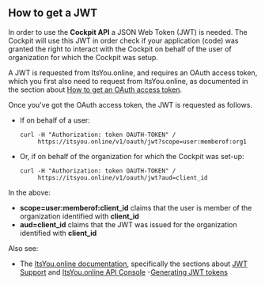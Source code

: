 ## How to get a JWT

In order to use the **Cockpit API** a JSON Web Token (JWT) is needed. The Cockpit will use this JWT in order check if your application (code) was granted the right to interact with the Cockpit on behalf of the user of organization for which the Cockpit was setup.

A JWT is requested from ItsYou.online, and requires an OAuth access token, which you first also need to request from ItsYou.online, as documented in the section about [How to get an OAuth access token](../Get_oauth_access_token/Get_oauth_access_token.md).

Once you've got the OAuth access token, the JWT is requested as follows.

- If on behalf of a user:

  ```
  curl -H "Authorization: token OAUTH-TOKEN" /
       https://itsyou.online/v1/oauth/jwt?scope=user:memberof:org1
  ```

- Or, if on behalf of the organization for which the Cockpit was set-up:

  ```
  curl -H "Authorization: token OAUTH-TOKEN" /
       https://itsyou.online/v1/oauth/jwt?aud=client_id
  ```

In the above:
- **scope=user:memberof:client_id** claims that the user is member of the organization identified with **client_id**
- **aud=client_id** claims that the JWT was issued for the organization identified with **client_id**

Also see:
- The [ItsYou.online documentation](https://www.gitbook.com/book/gig/itsyouonline/details), specifically the sections about [JWT Support](https://gig.gitbooks.io/itsyouonline/content/oauth2/jwt.html) and [ItsYou.online API Console](https://itsyou.online/apidocumentation)
-[Generating JWT tokens](../JWT/JWT.md)
